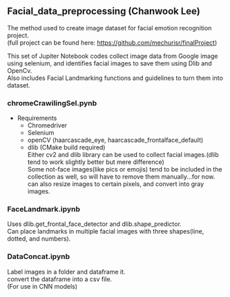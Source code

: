 ## Facial_data_preprocessing (Chanwook Lee)

The method used to create image dataset for facial emotion recognition project.  
(full project can be found here: https://github.com/mechurisr/finalProject)


This set of Jupiter Notebook codes collect image data from Google image using selenium, and identifies facial images to save them using Dlib and OpenCv.  
Also includes Facial Landmarking functions and guidelines to turn them into dataset.

### chromeCrawilingSel.pynb
* Requirements   
  * Chromedriver  
  * Selenium  
  * openCV (haarcascade_eye, haarcascade_frontalface_default)  
  * dlib (CMake build required)  
Either cv2 and dlib library can be used to collect facial images.(dlib tend to work slightly better but mere difference)  
Some not-face images(like pics or emojis) tend to be included in the collection as well, so will have to remove them manually...for now.  
can also resize images to certain pixels, and convert into gray images.


### FaceLandmark.ipynb
Uses dlib.get_frontal_face_detector and dlib.shape_predictor.  
Can place landmarks in multiple facial images with three shapes(line, dotted, and numbers).


### DataConcat.ipynb
Label images in a folder and dataframe it.  
convert the dataframe into a csv file.  
(For use in CNN models)
